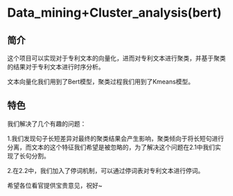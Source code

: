  # Data_mining+Cluster_analysis(bert)
 ## 简介
 这个项目可以实现对于专利文本的向量化，进而对专利文本进行聚类，并基于聚类的结果对于专利文本进行时序分析。
 
 文本向量化我们用到了Bert模型，聚类过程我们用到了Kmeans模型。
 
 ## 特色
 我们解决了几个有趣的问题：
 
 1.我们发现句子长短差异对最终的聚类结果会产生影响，聚类倾向于将长短句进行分离，而文本的这个特征我们希望是被忽略的，为了解决这个问题在2.1中我们实现了长句分割。
 
 2.在2.2中，我们加入了停词机制，可以通过停词表对专利文本进行停词。



希望各位看官提供宝贵意见，祝好~
